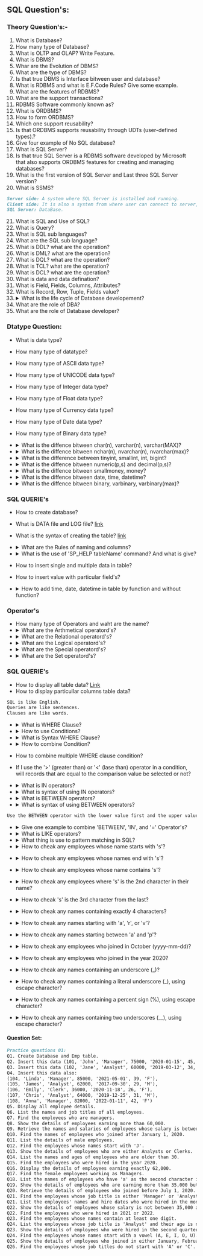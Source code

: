 ## SQL Question's:

### Theory Question's:-

1. What is Database?
2. How many type of Database?
3. What is OLTP and OLAP? Write Feature.
4. What is DBMS?
5. Whar are the Evolution of DBMS?
6. What are the type of DBMS?
7. Is that true DBMS is Interface bitween user and database?
8. What is RDBMS and what is E.F.Code Rules? Give some example.
9. What are the features of RDBMS?
10. What are the support transactions?
11. RDBMS Software commonly known as?
12. What is ORDBMS?
13. How to form ORDBMS?
14. Which one support reusability?
15. Is that ORDBMS supports reusability through UDTs (user-defined types).?
16. Give four example of No SQL database?
17. What is SQL Server?
18. Is that true SQL Server is a RDBMS software developed by Microsoft that also supports ORDBMS features for creating and managing databases?
19. What is the first version of SQL Server and Last three SQL Server version?
20. What is SSMS?

```md
Server side: A system where SQL Server is installed and running.
Client side: It is also a system from where user can connect to server, submit request and receives request.
SQL Server: DataBase.
```

21. What is SQL and Use of SQL?
22. What is Query?
23. What is SQL sub languages?
24. What are the SQL sub language?
25. What is DDL? what are the operation?
26. What is DML? what are the operation?
27. What is DQL? what are the operation?
28. What is TCL? what are the operation?
29. What is DCL? what are the operation?
30. What is data and data defination?
31. What is Field, Fields, Columns, Attributes?
32. What is Record, Row, Tuple, Fields value?
33. <details>
    <summary>What is the life cycle of Database developement?</summary>
    <hr/>
    <ol>
        <li>Analyze</li>
        <li>Design(database designers or     architects): Techniques used-> ER Model (Entity-relationship model), Normalization</li>
        <li>Develope: Developerd by Developer and DBA(Database admin).</li>
        <li>Test: tested by QA(Quality assurance) team. Manual and automation like selenium.</li>
        <li>Deploy/Implement: Copy database  development server to the production server.</li>
        <li>Maintenance: Support and optimization.</li>
    </ol> 
      <hr/>
    </details>
34. What are the role of DBA?
35. What are the role of Database developer?

### Dtatype Question:

- What is data type?
- How many type of datatype?
- How many type of ASCII data type?
- How many type of UNICODE data type?
- How many type of Integer data type?
- How many type of Float data type?
- How many type of Currency data type?
- How many type of Date data type?
- How many type of Binary data type?
- <details>
    <summary> What is the diffence bitween char(n), varchar(n), varchar(MAX)?</summary>
    <hr/>
    Allows only ASCII chars (256 chars)
    <ol>
        <li>char(n):- 8000 char, use for specified size, memory west, Syntax -> char(n), Example -> char(100).</li>
        <li>varchar(n):- 8000 char, use for required size, memory west, Syntax -> varchar(n), Example -> varchar(50).</li>
        <li>varchar(max):- 2GB, use for very large size, not memory west, Syntax -> varchar(MAX), Example -> varchar().</li>

    </ol> 
    <hr/>
    </details>

- <details>
    <summary>What is the diffence bitween nchar(n), nvarchar(n), nvarchar(max)?</summary>
    <hr/>
    Allows unicode chars (65536 chars) that includes all ascii chars and chars belongs to different languages. And take 2 bytes per character.
    <ol>
    <li>nchar(n): 4000 char, Syntax -> nchar(n),   Example -> nchar(120)</li>
    <li>nvarchar(n): 400 char, Syntax -> nvarchar(n),Example -> nvarchar(500) </li>
    <li>nvarchar(MAX): 2GB, Syntax -> nvarchar(MAX),Example -> nvarchar(MAX) </li>
    </ol> 
    <hr/>
    </details>

- <details>
    <summary>What is the difference between tinyint, smallint, int, bigint?</summary>
    <hr/>
    <ol>
    <li><b>Tinyint: </b>Storage size 1 byte, Range 0 to 255, Example -> AgeGroup Tinyint; /*(AgeGroup values: 0for children, 1 for teenagers, 2 for adults, 3 forseniors)*/</li>
    <li><b>Smallint: </b>Storage size 2 bytes, Range -32,768 to 32,767, Example -> QuantityOnHand SMALLINT; /*Quantity ranges from 0 to 32,767*/</li>
    <li><b>Int: </b>Storage size 4 bytes, Range -2<sup>31</sup> to  2<sup>31</sup>-1, Example -> EmployeeID INT; /*For id*/</li>
    <li><b>Bigint: </b>Storage size 8 bytes, Range -2<sup>63</sup> to 2<sup>63</sup>-1, Example -> TransactionID BIGINT; /*Large unique identifier for each transaction*/</li>
    <li><b>Numeric: </b> Storage size 5 to 17 bytes, RangeVaries based on precision (p), Example -> empid NUMERIC(4); /*4 is the number of digits (10 - ok,100 - ok, 1000 - ok, 10000 - not ok)*/</li>
    </ol> 
    <hr/>
    </details>

- <details>
    <summary>What is the diffence bitween numeric(p,s) and decimal(p,s)?</summary>
    <hr/>
    Numeric(p): Allows numbers without decimal upto 38 digits. Example: empid Number(4);
    <ol>
    Numeric(p,s) and Decimal(p,s) both are same.
    <li>Allows float value.</li>
    <li><b>p (precision)</b>: total number of digits.</li>
    <li><b>s (scale)</b>: number after the decimal</li>
    <li>Example: Numeric(5,2) or Decimal(5,2)</li>
    </ol> 
    <hr/>
    </details>

- <details>
    <summary>What is the diffence bitween smallmoney, money?</summary>
    <hr/>

    <ol>
    <li><b>SmallMoney</b>: Storage size 4 bytes, Range -2<sup>31</sup> to  2<sup>31</sup>-1, Example -> SmallAmount SmallMoney </li>

    <li><b>Money</b>: Storage size 8 bytes, Range -2<sup>63</sup> to  2<sup>63</sup>-1, Example -> LargeAmount Money </li>
    </ol> 
    <hr/>
    </details>

- <details>
    <summary>What is the diffence bitween date, time, datetime?</summary>
    <hr/>
    <ol>
    <li><b>DATE: </b>Only allows date. The default date format in SQL Server is yyyy-mm-dd. Example -> dob DATE</li>

    <li><b>TIME: </b>Only allows time. The default time format is hh:mi:ss. Example -> login TIME</li>

    <li><b>DATETIME: </b>Allows date & time both. The default date format in SQL Server is yyyy-mm-dd hh:mi:ss. Example -> signup DATETIME</li>
    </ol> 
    <hr/>
    </details>

- <details>
    <summary>What is the diffence bitween binary, varbinary, varbinary(max)?</summary>
    <hr/>
    <ol>
        <li></li>
    </ol> 
    <hr/>
    </details>

### SQL QUERIE's

- How to create database?
- What is DATA file and LOG file? [link](https://codecomponents.hashnode.dev/sql-server-tutorials?t=1721824968922#heading-create-a-new-database)
- What is the syntax of creating the table? [link](https://codecomponents.hashnode.dev/sql-server-tutorials?t=1721824968922#heading-creating-tables-in-sql-server)
- <details>
    <summary>What are the Rules of naming and columns?</summary>
    Start alphabet, name not more long then 128 charachter, a table only 1024 columns. name contain only '_', '#', and '$'.
  </details>

- <details>
    <summary> What is the use of 'SP_HELP tableName' command? And what is give?</summary>
    Provides information about the structure of a specified table like column name, data type, length of fields and etc.
  </details>

- How to insert single and multiple data in table?
- How to insert value with particular field's?
- <details>
    <summary> How to add time, date, datetime in table by function and without function?</summary>
    GETDATE() or '2019-08-22' or '05:32:00' or '2019-08-22 05:32:00'
  </details>

### Operator's

- How many type of Operators and waht are the name?
- <details>
  <summary> What are the Arthmetical operatord's?</summary>
    +, -, *, /, %
  </details>
- <details>
  <summary> What are the Relational operatord's?</summary>
    , >, >=, <, <=, = or <> 
  </details>
- <details>
  <summary> What are the Logical operatord's?</summary>
    AND, OR, NOT
  </details>
- <details>
  <summary>What are the Special operatord's?</summary>
    BETWEEN , IN ,LIKE ,IS ,ANY ,ALL ,EXISTS ,PIVOT
  </details>
- <details>
  <summary> What are the Set operatord's?</summary>
    UNION ,UNION ALL ,INTERSECT ,EXCEPT
  </details>

### SQL QUERIE's

- How to display all table data? [Link](https://codecomponents.hashnode.dev/sql-server-tutorials?t=1721824968922#heading-displaying-data)
- How to display particullar columns table data?

```md
SQL is like English.
Queries are like sentences.
Clauses are like words.
```

- <details>
  <summary> What is WHERE Clause?</summary>
    The WHERE clause is used to filter records that match certain conditions. It helps to get specific rows from a table based on a given condition.
  </details>

- <details>
  <summary>How to use Conditions?</summary>
    Conditions: The condition typically follows the format.</br>
    <pre>COLNAME OP VALUE</pre>
    COLNAME: The column name to apply the condition to.</br>
    OP: A relational operator (e.g., >, >=, <, <=, =, <>).</br>
    VALUE: The value to compare against.
  </details>

- <details>
  <summary> What is Syntax WHERE Clause?</summary>
    Select columns FROM tableName WHERE condition;
    <br/>or<br/>
    Select * FROM tableName WHERE condition;
  </details>

- <details>
  <summary>How to combine Condition?</summary>
    Using 'AND' and 'OR' operators.
  </details>

- How to combine multiple WHERE clause condition?
- If I use the '>' (greater than) or '<' (lase than) operator in a condition, will records that are equal to the comparison value be selected or not?

- <details>
  <summary>What is IN operators?</summary>
    Use the IN operator for list comparison. Use the IN operator for "=" comparison with multiple values. Allowing for a cleaner and more readable way to check if a value matches any value in a list.
  </details>

- <details>
  <summary>What is syntax of using IN operators?</summary>
    SELECT * FROM tableName WHERE columnsName IN (v1, v2, v3,...);
  </details>

- <details>
  <summary>What is BETWEEN operators?</summary>
    The BETWEEN operator is used for range comparisons, allowing you to select values within a given range.
  </details>

- <details>
  <summary>What is syntax of using BETWEEN operators?</summary>
    SELECT * FROM tableName WHERE columnsName BETWEEN v1 AND V8;
  </details>

```md
Use the BETWEEN operator with the lower value first and the upper value second to ensure correct results.
```

- <details>
  <summary>Give one example to combine 'BETWEEN', 'IN', and '=' Operator's?</summary>
    <pre>select * from emp where age in (32, 28, 27) and Id Between 2 and 5 and CharName = 'Ravonna';</pre>
  </details>

- <details>
  <summary>What is LIKE operators?</summary>
    The LIKE operator is used for pattern matching in SQL. It allows you to search for a specified pattern in a column.
  </details>

- <details>
  <summary>What thing is use to pattern matching in SQL?</summary>
    For pattern matching we use Wildcard Characters.<br/>
    <b>Two types of Wildcard Characters:</b><br/>
    '%': Represents zero or more characters<br/>
    '_': Represents a single character<br/>
  </details>

- <details>
  <summary>How to cheak any employees whose name starts with 's'?</summary>
    <pre>SELECT * FROM EMP WHERE ENAME LIKE  's%';</pre>
 </details>

- <details>
  <summary>How to cheak any employees whose names end with 's'?</summary>
    <pre>SELECT * FROM EMP WHERE ENAME LIKE  '%s';</pre>
 </details>

- <details>
  <summary>How to cheak any employees whose name contains 's'?</summary>
    <pre>SELECT * FROM EMP WHERE ENAME LIKE  '%s%';</pre>
 </details>

- <details>
  <summary>How to cheak any employees where 's' is the 2nd character in their name?</summary>
    <pre>SELECT * FROM EMP WHERE ENAME LIKE  '_s%';</pre>
 </details>

- <details>
  <summary>How to cheak 's' is the 3rd character from the last?</summary>
    <pre>SELECT * FROM EMP WHERE ENAME LIKE  '%s__';</pre>
 </details>

- <details>
  <summary>How to cheak any names containing exactly 4 characters?</summary>
    <pre>SELECT * FROM EMP WHERE ENAME LIKE  '____';</pre>
 </details>

- <details>
  <summary>How to cheak any names starting with 'a', 'r', or 'v'?</summary>
    <pre>SELECT * FROM EMP WHERE ENAME LIKE  '[arv]%';</pre>
 </details>

- <details>
  <summary>How to cheak any names starting between 'a' and 'p'?</summary>
    <pre>SELECT * FROM EMP WHERE ENAME LIKE  '[a-p]%';</pre>
 </details>

- <details>
  <summary>How to cheak any employees who joined in October (yyyy-mm-dd)?</summary>
    <pre>SELECT * FROM EMP WHERE HIREDATE LIKE  '_____10___';</pre>
 </details>

- <details>
  <summary>How to cheak any employees who joined in the year 2020?</summary>
    <pre>SELECT * FROM EMP WHERE HIREDATE LIKE  '2020%';</pre>
 </details>

- <details>
  <summary>How to cheak any names containing an underscore (_)?</summary>
    <pre>SELECT * FROM EMP WHERE ENAME LIKE  '%_%';</pre>
 </details>

- <details>
  <summary>How to cheak any names containing a literal underscore (_), using escape character?</summary>
    <pre>SELECT * FROM EMP WHERE ENAME LIKE  '%\_%' ESCAPE '\';</pre>
 </details>

- <details>
  <summary>How to cheak any names containing a percent sign (%), using escape character?</summary>
    <pre>SELECT * FROM EMP WHERE ENAME LIKE  '%\%%' ESCAPE '\';</pre>
 </details>

- <details>
  <summary>How to cheak any names containing two underscores (__), using escape character?</summary>
    <pre>SELECT * FROM EMP WHERE ENAME LIKE  '%\_%\_%' ESCAPE '\';</pre>
 </details>

#### Question Set:
```md
Practice questions 01:
Q1. Create Database and Emp table.
Q2. Insert this data (101, 'John', 'Manager', 75000, '2020-01-15', 45, 'M').
Q3. Insert this data (102, 'Jane', 'Analyst', 60000, '2019-03-12', 34, 'F'), (103, 'Mike', 'Clerk', 35000, '2018-07-23', 28, 'M')
Q4. Insert this data also:
(104, 'Linda', 'Manager', 85000, '2021-05-01', 39, 'F'),
(105, 'James', 'Analyst', 62000, '2017-09-30', 29, 'M'),
(106, 'Emily', 'Clerk', 36000, '2020-11-18', 26, 'F'),
(107, 'Chris', 'Analyst', 64000, '2019-12-25', 31, 'M'),
(108, 'Anna', 'Manager', 82000, '2022-01-11', 42, 'F')
Q5. Display all employee details.
Q6. List the names and job titles of all employees.
Q7. Find the employees who are managers.
Q8. Show the details of employees earning more than 60,000.
Q9. Retrieve the names and salaries of employees whose salary is between 35,000 and 75,000.
Q10. Find the names of employees who joined after January 1, 2020.
Q11. List the details of male employees.
Q12. Find the employees whose names start with 'J'.
Q13. Show the details of employees who are either Analysts or Clerks.
Q14. List the names and ages of employees who are older than 30.
Q15. Find the employees who were hired in the year 2020.
Q16. Display the details of employees earning exactly 62,000.
Q17. Find the female employees working as Managers.
Q18. List the names of employees who have 'a' as the second character in their names.
Q19. Show the details of employees who are earning more than 35,000 but less than 65,000.
Q20. Retrieve the details of employees who joined before July 1, 2020.
Q21. Find the employees whose job title is either 'Manager' or 'Analyst' and their age is greater than 30.
Q21. List the employees' names and hire dates who were hired in the month of December.
Q22. Show the details of employees whose salary is not between 35,000 and 70,000.
Q22. Find the employees who were hired in 2021 or 2022.
Q23. Find the employees whose names contain at least one digit.
Q24. List the employees whose job title is 'Analyst' and their age is not between 30 and 40.
Q23. Show the details of employees who were hired in the second quarter of any year (April to June).
Q24. Find the employees whose names start with a vowel (A, E, I, O, U).
Q25. Show the details of employees who joined in either January, February, or March of any year.
Q26. Find the employees whose job titles do not start with 'A' or 'C'.
```